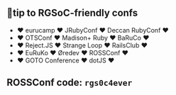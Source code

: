 ## 🎩tip to RGSoC-friendly confs

* <span class="heart">♥</span> eurucamp <span class="heart">♥</span> JRubyConf <span class="heart">♥</span> Deccan RubyConf <span class="heart">♥</span>
* <span class="heart">♥</span> OTSConf <span class="heart">♥</span> Madison+ Ruby <span class="heart">♥</span> BaRuCo <span class="heart">♥</span>
* <span class="heart">♥</span> Reject.JS <span class="heart">♥</span> Strange Loop <span class="heart">♥</span> RailsClub <span class="heart">♥</span>
* <span class="heart">♥</span> EuRuKo <span class="heart">♥</span> Øredev <span class="heart">♥</span> ROSSConf <span class="heart">♥</span>
* <span class="heart">♥</span> GOTO Conference <span class="heart">♥</span> dotJS <span class="heart">♥</span>

## ROSSConf code: `rgs0c4ever`
